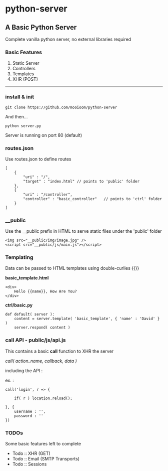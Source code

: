 # python-server

## A Basic Python Server
Complete vanilla python server, no external libraries required

### Basic Features

<ol>
<li>Static Server</li>
<li>Controllers</li>
<li>Templates</li>
<li>XHR (POST)</li>
</ol>

***

### install & init

    git clone https://github.com/mooioom/python-server

And then...

    python server.py

Server is running on port 80 (default)

### routes.json
Use routes.json to define routes

    [
        {
            "uri" : "/",
            "target" : "index.html" // points to 'public' folder
        },
        {
            "uri" : "/controller",
            "controller" : "basic_controller"   // points to 'ctrl' folder
        }
    ]

### __public
Use the __public prefix in HTML to serve static files under the 'public' folder

    <img src="__public/img/image.jpg" />
    <script src="__public/js/main.js"></script>

### Templating
Data can be passed to HTML templates using double-curlies {{}}

**basic_template.html**

    <div>
        Hello {{name}}, How Are You?
    </div>

**ctrl/basic.py**

    def default( server ):
        content = server.template( 'basic_template', { 'name' : 'David' } )
        server.respond( content )

### call API - public/js/api.js
This contains a basic **call** function to XHR the server

<em>call( action_name, callback, data )</em>

including the API :<br>
    <script src="__public/js/api.js" /></script>

ex. :

    call('login', r => {
    
        if( r ) location.reload();
        
    }, {
        username : '',
        password : ''
    })

### TODOs

Some basic features left to complete

<ul>
<li>Todo :: XHR (GET)</li>
<li>Todo :: Email (SMTP Transports)</li>
<li>Todo :: Sessions</li>
</ul>